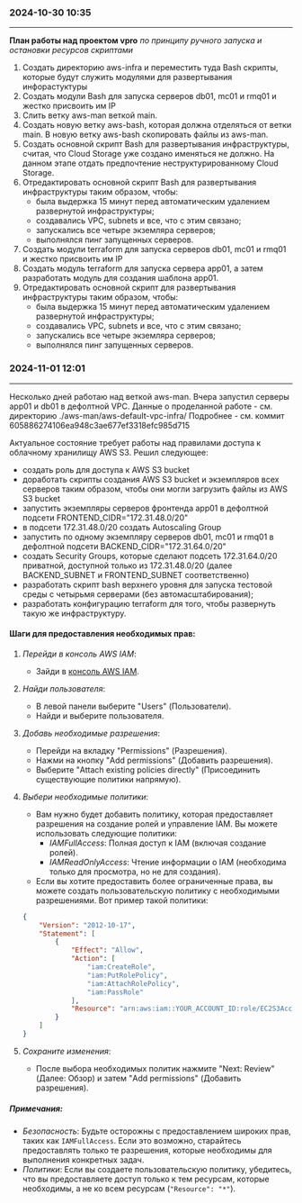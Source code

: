 ### 2024-10-30  10:35
---------------------

**План работы над проектом vpro** _по принципу ручного запуска и остановки ресурсов скриптами_

1. Создать директорию aws-infra и переместить туда Bash скрипты, которые будут служить модулями для развертывания инфорастуктуры
2. Создать модули Bash для запуска серверов db01, mc01 и rmq01 и жестко присвоить им IP
3. Слить ветку aws-man веткой main.
4. Создать новую ветку aws-bash, которая должна отделяться от ветки main.
    В новую ветку aws-bash скопировать файлы из aws-man.
5. Создать основной скрипт Bash для развертывания инфраструктуры, считая, что Cloud Storage уже создано именяться не должно. На данном этапе отдать предпочтение неструктурированному Cloud Storage.
6. Отредактировать основной скрипт Bash для развертывания инфраструктуры таким образом, чтобы:
    - была выдержка 15 минут перед автоматическим удалением развернутой инфраструктуры;
    - создавались VPC, subnets и все, что с этим связано;
    - запускались все четыре экземляра серверов;
    - выполнялся пинг запущенных серверов.
7. Создать модули terraform для запуска серверов db01, mc01 и rmq01 и жестко присвоить им IP
8. Создать модуль terraform для запуска сервера app01, а затем разработать модуль для создания шаблона app01.
9. Отредактировать основной скрипт для развертывания инфраструктуры таким образом, чтобы:
    - была выдержка 15 минут перед автоматическим удалением развернутой инфраструктуры;
    - создавались VPC, subnets и все, что с этим связано;
    - запускались все четыре экземляра серверов;
    - выполнялся пинг запущенных серверов.


### 2024-11-01  12:01
---------------------
Несколько дней работаю над веткой aws-man.
Вчера запустил серверы app01 и db01 в дефолтной VPC.
Данные о проделанной работе - см. директорию ./aws-man/aws-default-vpc-infra/
Подробнее - см. коммит 605886274106ea948c3ae677ef3318efc985d715

Актуальное состояние требует работы над правилами доступа к облачному хранилищу AWS S3.
Решил следующее:
- создать роль для доступа к AWS S3 bucket
- доработать скрипты создания AWS S3 bucket и экземпляров всех серверов таким образом, чтобы они могли загрузить файлы из AWS S3 bucket
- запустить экземпляры серверов фронтенда app01 в дефолтной подсети
        FRONTEND_CIDR="172.31.48.0/20"
- в подсети 172.31.48.0/20 создать Autoscaling Group
- запустить по одному экземпляру серверов db01, mc01 и rmq01 в дефолтной подсети
        BACKEND_CIDR="172.31.64.0/20"
- создать Security Groups, которые сделают подсеть 172.31.64.0/20 приватной, доступной только из 172.31.48.0/20 (далее BACKEND_SUBNET и FRONTEND_SUBNET соответственно)
- разработать скрипт bash верхнего уровня для запуска тестовой среды с четырьмя серверами (без автомасштабирования);
- разработать конфигурацию terraform для того, чтобы развернуть такую же инфраструктуру.

#### Шаги для предоставления необходимых прав:
1. *Перейди в консоль AWS IAM*:
   - Зайди в [консоль AWS IAM](https://console.aws.amazon.com/iam/home).

2. *Найди пользователя*:
   - В левой панели выберите "Users" (Пользователи).
   - Найди и выберите пользователя.

3. *Добавь необходимые разрешения*:
   - Перейди на вкладку "Permissions" (Разрешения).
   - Нажми на кнопку "Add permissions" (Добавить разрешения).
   - Выберите "Attach existing policies directly" (Присоединить существующие политики напрямую).

4. *Выбери необходимые политики*:
   - Вам нужно будет добавить политику, которая предоставляет разрешения на создание ролей и управление IAM. Вы можете использовать следующие политики:
     - *IAMFullAccess*: Полная доступ к IAM (включая создание ролей).
     - *IAMReadOnlyAccess*: Чтение информации о IAM (необходима только для просмотра, но не для создания).
   - Если вы хотите предоставить более ограниченные права, вы можете создать пользовательскую политику с необходимыми разрешениями. Вот пример такой политики:

   ```json
   {
       "Version": "2012-10-17",
       "Statement": [
           {
               "Effect": "Allow",
               "Action": [
                   "iam:CreateRole",
                   "iam:PutRolePolicy",
                   "iam:AttachRolePolicy",
                   "iam:PassRole"
               ],
               "Resource": "arn:aws:iam::YOUR_ACCOUNT_ID:role/EC2S3AccessRole"
           }
       ]
   }
   ```

5. *Сохраните изменения*:
   - После выбора необходимых политик нажмите "Next: Review" (Далее: Обзор) и затем "Add permissions" (Добавить разрешения).

##### Примечания:
- *Безопасность*: Будьте осторожны с предоставлением широких прав, таких как `IAMFullAccess`. Если это возможно, старайтесь предоставлять только те разрешения, которые необходимы для выполнения конкретных задач.
- *Политики*: Если вы создаете пользовательскую политику, убедитесь, что вы предоставляете доступ только к тем ресурсам, которые необходимы, а не ко всем ресурсам (`"Resource": "*"`).